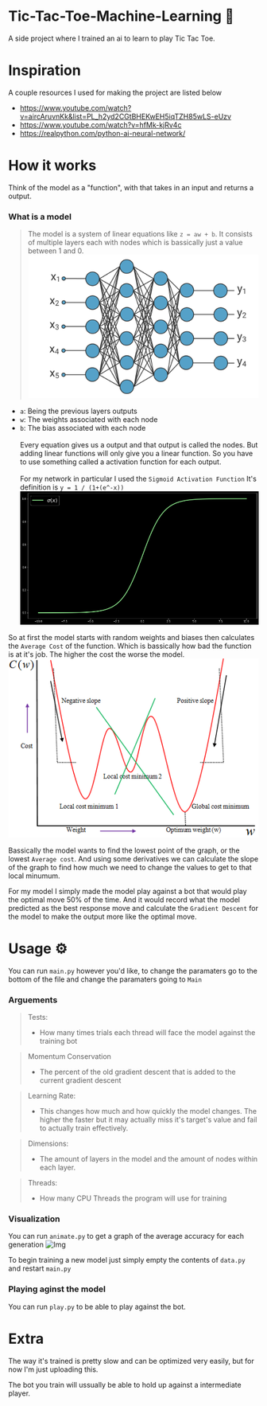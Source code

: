 # Tic-Tac-Toe-Machine-Learning 🧠
A side project where I trained an ai to learn to play Tic Tac Toe.

# Inspiration
A couple resources I used for making the project are listed below

 - https://www.youtube.com/watch?v=aircAruvnKk&list=PL_h2yd2CGtBHEKwEH5iqTZH85wLS-eUzv
 - https://www.youtube.com/watch?v=hfMk-kjRv4c
 - https://realpython.com/python-ai-neural-network/

# How it works

Think of the model as a "function", with that takes in an input and returns a output. <br>

### What is a model
  >   The model is a system of linear equations like `z = aw + b`. It consists of multiple layers each with nodes which is bassically just a value between 1 and 0.
  ![Img](images/neural-network0.svg)
- `a`: Being the previous layers outputs
- `w`: The weights associated with each node
- `b`: The bias associated with each node <br><br>
    Every equation gives us a output and that output is called the nodes. But adding linear functions will only give you a linear function. So you have to use something called a activation function for each output. <br><br>
For my network in particular I used the `Sigmoid Activation Function` It's definition is `y = 1 / (1+(e^-x))`<br>
  ![Img](images/sigmoid-function0.png)



So at first the model starts with random weights and biases then calculates the `Average Cost` of the function. Which is bassically how bad the function is at it's job. The higher the cost the worse the model. ![Img](images/cost-function0.ppm)

Bassically the model wants to find the lowest point of the graph, or the lowest `Average cost`. And using some derivatives we can calculate the slope of the graph to find how much we need to change the values to get to that local minumum.

For my model I simply made the model play against a bot that would play the optimal move 50% of the time. And it would record what the model predicted as the best response move and calculate the `Gradient Descent` for the model to make the output more like the optimal move.

# Usage ⚙

You can run `main.py` however you'd like, to change the paramaters go to the bottom of the file and change the paramaters going to `Main`

### Arguements
 > Tests:<br> 
 > - How many times trials each thread will face the model against the training bot<br>

 > Momentum Conservation
 > - The percent of the old gradient descent that is added to the current gradient descent

 > Learning Rate:<br>
 > - This changes how much and how quickly the model changes. The higher the faster but it may actually miss it's target's value and fail to actually train effectively.

 > Dimensions:<br>
 > - The amount of layers in the model and the amount of nodes within each layer.

 > Threads:<br>
 > - How many CPU Threads the program will use for training

### Visualization
You can run `animate.py` to get a graph of the average accuracy for each generation
![Img](https://cdn.discordapp.com/attachments/1085375983407870112/1105340373108277248/image.png)

To begin training a new model just simply empty the contents of `data.py` and restart `main.py`

### Playing aginst the model

You can run `play.py` to be able to play against the bot.

# Extra
The way it's trained is pretty slow and can be optimized very easily, but for now I'm just uploading this.

The bot you train will ussually be able to hold up against a intermediate player.
